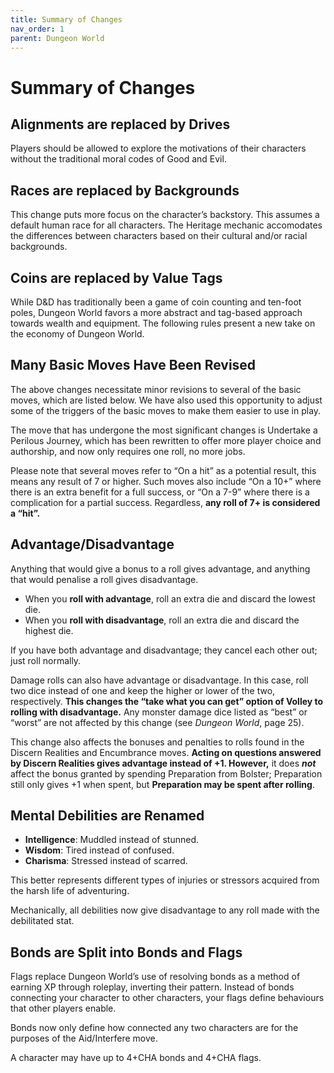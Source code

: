 ```yaml
---
title: Summary of Changes
nav_order: 1
parent: Dungeon World
---
```


# Summary of Changes

## Alignments are replaced by Drives
Players should be allowed to explore the motivations of their characters without the traditional moral codes of Good and Evil.

## Races are replaced by Backgrounds
This change puts more focus on the character’s backstory. This assumes a default human race for all characters. The Heritage mechanic accomodates the differences between characters based on their cultural and/or racial backgrounds.

## Coins are replaced by Value Tags
While D&D has traditionally been a game of coin counting and ten-foot poles, Dungeon World favors a more abstract and tag-based approach towards wealth and equipment. The following rules present a new take on the economy of Dungeon World.

## Many Basic Moves Have Been Revised
The above changes necessitate minor revisions to several of the basic moves, which are listed below. We have also used this opportunity to adjust some of the triggers of the basic moves to make them easier to use in play.

The move that has undergone the most significant changes is Undertake a Perilous Journey, which has been rewritten to offer more player choice and authorship, and now only requires one roll, no more jobs.

Please note that several moves refer to “On a hit” as a potential result, this means any result of 7 or higher. Such moves also include “On a 10+” where there is an extra benefit for a full success, or “On a 7-9” where there is a complication for a partial success. Regardless, **any roll of 7+ is considered a “hit”.**

## Advantage/Disadvantage
Anything that would give a bonus to a roll gives advantage, and anything that would penalise a roll gives disadvantage.
* When you **roll with advantage**, roll an extra die and discard the lowest die.
* When you **roll with disadvantage**, roll an extra die and discard the highest die.

If you have both advantage and disadvantage; they cancel each other out; just roll normally.

Damage rolls can also have advantage or disadvantage. In this case, roll two dice instead of one and keep the higher or lower of
the two, respectively. **This changes the “take what you can get” option of Volley to rolling with disadvantage.** Any monster damage dice listed as “best” or “worst” are not affected by this change (see *Dungeon World*, page 25).

This change also affects the bonuses and penalties to rolls found in the Discern Realities and Encumbrance moves. **Acting on questions answered by Discern Realities gives advantage instead of +1. However,** it does ***not*** affect the bonus granted by spending Preparation from Bolster; Preparation still only gives +1 when spent, but **Preparation may be spent after rolling**.

## Mental Debilities are Renamed
* **Intelligence**: Muddled instead of stunned.
* **Wisdom**: Tired instead of confused.
* **Charisma**: Stressed instead of scarred.

This better represents different types of injuries or stressors acquired from the harsh life of adventuring.

Mechanically, all debilities now give disadvantage to any roll made with the debilitated stat.

## Bonds are Split into Bonds and Flags
Flags replace Dungeon World’s use of resolving bonds as a method of earning XP through roleplay, inverting their pattern. Instead of bonds connecting your character to other characters, your flags define behaviours that other players enable.

Bonds now only define how connected any two characters are for the purposes of the Aid/Interfere move.

A character may have up to 4+CHA bonds and 4+CHA flags.
